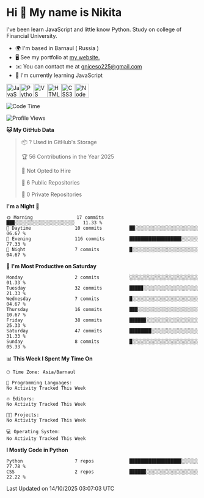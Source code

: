 Hi 👋 My name is Nikita
===============================================================================================================================

I've been learn JavaScript and little know Python. Study on college of Financial University.

*   🌍  I'm based in Barnaul ( Russia )
*   🖥️  See my portfolio at [my website.](http://gnice225.github.io/HarrysWeb/)
*   ✉️  You can contact me at [gniceso225@gmail.com](mailto:gniceso225@gmail.com)
*   🧠  I'm currently learning JavaScript
<p align="left">
<a href="https://developer.mozilla.org/en-US/docs/Web/JavaScript" target="_blank" rel="noreferrer"><img src="https://raw.githubusercontent.com/danielcranney/readme-generator/main/public/icons/skills/javascript-colored.svg" alt="JavaScript" title="JavaScript" width="36" height="36" /></a><a href="https://www.python.org/" target="_blank" rel="noreferrer"><img src="https://raw.githubusercontent.com/danielcranney/readme-generator/main/public/icons/skills/python-colored.svg" alt="Python" title="Python" width="36" height="36" /></a><a href="https://code.visualstudio.com/" target="_blank" rel="noreferrer"><img src="https://raw.githubusercontent.com/danielcranney/readme-generator/main/public/icons/skills/visualstudiocode-colored.svg" alt="VS Code" title="VS Code" width="36" height="36" /></a><a href="https://developer.mozilla.org/en-US/docs/Glossary/HTML5" target="_blank" rel="noreferrer"><img src="https://raw.githubusercontent.com/danielcranney/readme-generator/main/public/icons/skills/html5-colored.svg" alt="HTML5" title="HTML5" width="36" height="36" /></a><a href="https://www.w3.org/TR/CSS/#css" target="_blank" rel="noreferrer"><img src="https://raw.githubusercontent.com/danielcranney/readme-generator/main/public/icons/skills/css3-colored.svg" alt="CSS3" title="CSS3" width="36" height="36" /></a><a href="https://nodejs.org/en/" target="_blank" rel="noreferrer"><img src="https://raw.githubusercontent.com/danielcranney/readme-generator/main/public/icons/skills/nodejs-colored.svg" alt="NodeJS" title="NodeJS" width="36" height="36" /></a>
</p>
                  
<!--START_SECTION:waka-->
![Code Time](http://img.shields.io/badge/Code%20Time-46%20hrs%202%20mins-blue)

![Profile Views](http://img.shields.io/badge/Profile%20Views-0-blue)

**🐱 My GitHub Data** 

> 📦 ? Used in GitHub's Storage 
 > 
> 🏆 56 Contributions in the Year 2025
 > 
> 🚫 Not Opted to Hire
 > 
> 📜 6 Public Repositories 
 > 
> 🔑 0 Private Repositories 
 > 
**I'm a Night 🦉** 

```text
🌞 Morning                17 commits          ███░░░░░░░░░░░░░░░░░░░░░░   11.33 % 
🌆 Daytime                10 commits          ██░░░░░░░░░░░░░░░░░░░░░░░   06.67 % 
🌃 Evening                116 commits         ███████████████████░░░░░░   77.33 % 
🌙 Night                  7 commits           █░░░░░░░░░░░░░░░░░░░░░░░░   04.67 % 
```
📅 **I'm Most Productive on Saturday** 

```text
Monday                   2 commits           ░░░░░░░░░░░░░░░░░░░░░░░░░   01.33 % 
Tuesday                  32 commits          █████░░░░░░░░░░░░░░░░░░░░   21.33 % 
Wednesday                7 commits           █░░░░░░░░░░░░░░░░░░░░░░░░   04.67 % 
Thursday                 16 commits          ███░░░░░░░░░░░░░░░░░░░░░░   10.67 % 
Friday                   38 commits          ██████░░░░░░░░░░░░░░░░░░░   25.33 % 
Saturday                 47 commits          ████████░░░░░░░░░░░░░░░░░   31.33 % 
Sunday                   8 commits           █░░░░░░░░░░░░░░░░░░░░░░░░   05.33 % 
```


📊 **This Week I Spent My Time On** 

```text
🕑︎ Time Zone: Asia/Barnaul

💬 Programming Languages: 
No Activity Tracked This Week

🔥 Editors: 
No Activity Tracked This Week

🐱‍💻 Projects: 
No Activity Tracked This Week

💻 Operating System: 
No Activity Tracked This Week
```

**I Mostly Code in Python** 

```text
Python                   7 repos             ███████████████████░░░░░░   77.78 % 
CSS                      2 repos             ██████░░░░░░░░░░░░░░░░░░░   22.22 % 
```




 Last Updated on 14/10/2025 03:07:03 UTC
<!--END_SECTION:waka-->
